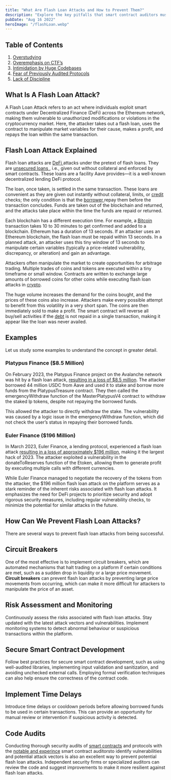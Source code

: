 ```yaml
---
title: "What Are Flash Loan Attacks and How to Prevent Them?"
description: "Explore the key pitfalls that smart contract auditors must steer clear of. From overlooked code interactions to inadequate testing, this guide safeguards the integrity of blockchain systems."
pubDate: "Aug 16 2022"
heroImage: "/flashLoan.webp"
---
```


## Table of Contents

1. [Overstudying](#mistake-1-overstudying)
2. [Overemphasis on CTF’s](#mistake-2-overemphasis-on-ctfs)
3. [Intimidation by Huge Codebases](#mistake-3-intimidation-by-huge-codebases)
4. [Fear of Previously Audited Protocols](#mistake-4-fear-of-previously-audited-protocols)
5. [Lack of Discipline](#mistake-5-lack-of-discipline)

## What Is A Flash Loan Attack?
A Flash Loan Attack refers to an act where individuals exploit smart contracts under Decentralized Finance (DeFi) across the Ethereum network, making them vulnerable to unauthorized modifications or violations in the cryptocurrency market. Here, the attacker takes out a flash loan, uses the contract to manipulate market variables for their cause, makes a profit, and repays the loan within the same transaction.

## Flash Loan Attack Explained
Flash loan attacks are <a href="https://www.wallstreetmojo.com/decentralized-finance/"> DeFi </a> attacks under the pretext of flash loans. They are <a href="https://www.wallstreetmojo.com/unsecured-loans/"> unsecured loans </a>, i.e., given out without collateral and enforced by smart contracts. These loans are a facility Aave provides—it is a well-known decentralized lending DeFi protocol.

The loan, once taken, is settled in the same transaction. These loans are convenient as they are given out instantly without collateral, limits, or <a href="https://www.wallstreetmojo.com/credit/"> credit </a> checks; the only condition is that the <a href="https://www.wallstreetmojo.com/borrower/"> borrower </a> repay them before the transaction concludes. Funds are taken out of the blockchain and returned, and the attacks take place within the time the funds are repaid or returned.

Each <a hef="https://www.wallstreetmojo.com/blockchain/">blockchain </a> has a different execution time. For example, a <a href="https://www.wallstreetmojo.com/bitcoin/">Bitcoin</a> transaction takes 10 to 30 minutes to get confirmed and added to a blockchain. Ethereum has a duration of 13 seconds. If an attacker uses an Ethereum blockchain, the flash loan must be repaid within 13 seconds. In a planned attack, an attacker uses this tiny window of 13 seconds to manipulate certain variables (typically a price-related vulnerability, discrepancy, or alteration) and gain an advantage.

Attackers often manipulate the market to create opportunities for arbitrage trading. Multiple trades of coins and tokens are executed within a tiny timeframe or small window. Contracts are written to exchange large amounts of borrowed coins for other coins while executing flash loan attacks in <a href="https://www.wallstreetmojo.com/cryptocurrency-top/">crypto</a>.

The huge volume increases the demand for the coins bought, and the prices of these coins also increase. Attackers make every possible attempt to benefit from this volatility in a very short span. The coins are then immediately sold to make a profit. The smart contract will reverse all buy/sell activities if the <a href="https://www.wallstreetmojo.com/debt/">debt</a> is not repaid in a single transaction, making it appear like the loan was never availed.

## Examples
Let us study some examples to understand the concept in greater detail.

### Platypus Finance ($8.5 Million)
On February 2023, the Platypus Finance project on the Avalanche network was hit by a flash loan attack, <a href="https://medium.com/@numencyberlabs/platypus-finance-project-hit-by-8-5m-flash-loan-attack-bbc21ac27a2a">resulting in a loss of $8.5 million</a>. The attacker borrowed 44 million USDC from Aave and used it to stake and borrow more funds from the PlatypusTreasure contract. They then called the emergencyWithdraw function of the MasterPlatypusV4 contract to withdraw the staked lp tokens, despite not repaying the borrowed funds.

This allowed the attacker to directly withdraw the stake. The vulnerability was caused by a logic issue in the emergencyWithdraw function, which did not check the user’s status in repaying their borrowed funds.


### Euler Finance ($196 Million)
In March 2023, Euler Finance, a lending protocol, experienced a flash loan attack <a href ="https://medium.com/@numencyberlabs/a-detailed-analysis-of-euler-finances-196-million-flash-loan-attack-81cdef370024">resulting in a loss of approximately $196 million</a>, making it the largest hack of 2023. The attacker exploited a vulnerability in the donateToReserves function of the Etoken, allowing them to generate profit by executing multiple calls with different currencies.

While Euler Finance managed to negotiate the recovery of the tokens from the attacker, the $196 million flash loan attack on the platform serves as a stark reminder of the inherent risks associated with flash loan attacks. It emphasizes the need for DeFi projects to prioritize security and adopt rigorous security measures, including regular vulnerability checks, to minimize the potential for similar attacks in the future.


## How Can We Prevent Flash Loan Attacks?
There are several ways to prevent flash loan attacks from being successful.

## Circuit Breakers
One of the most effective is to implement circuit breakers, which are automated mechanisms that halt trading on a platform if certain conditions are met, such as a sudden drop in liquidity or a large price movement. <strong>Circuit breakers</strong> can prevent flash loan attacks by preventing large price movements from occurring, which can make it more difficult for attackers to manipulate the price of an asset.

## Risk Assessment and Monitoring
Continuously assess the risks associated with flash loan attacks. Stay updated with the latest attack vectors and vulnerabilities. Implement monitoring systems to detect abnormal behaviour or suspicious transactions within the platform.

## Secure Smart Contract Development
Follow best practices for secure smart contract development, such as using well-audited libraries, implementing input validation and sanitization, and avoiding unchecked external calls. Employing formal verification techniques can also help ensure the correctness of the contract code.

## Implement Time Delays
Introduce time delays or cooldown periods before allowing borrowed funds to be used in certain transactions. This can provide an opportunity for manual review or intervention if suspicious activity is detected.

## Code Audits
Conducting thorough security audits of <a href="https://www.numencyber.com/what-is-a-smart-contract/"> smart contracts</a> and protocols with the <a href="https://twitter.com/0xepley">notable and experince</a> smart contract auditorsto identify vulnerabilities and potential attack vectors is also an excellent way to prevent potential flash loan attacks. Independent security firms or specialized auditors can review the code and suggest improvements to make it more resilient against flash loan attacks.